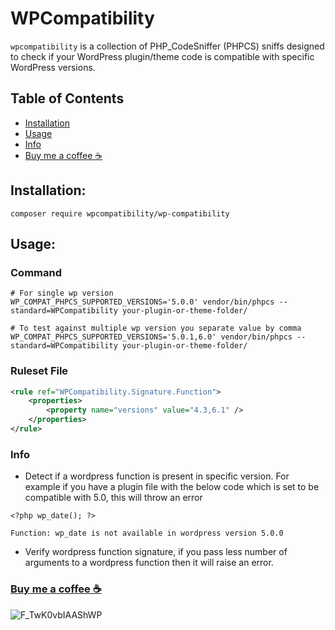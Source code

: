 # WPCompatibility

`wpcompatibility` is a collection of PHP_CodeSniffer (PHPCS) sniffs designed to check if your WordPress plugin/theme code is compatible with specific WordPress versions.

## Table of Contents

- [Installation](#installation)
- [Usage](#usage)
- [Info](#Info)
- [Buy me a coffee ☕](https://buymeacoffee.com/naveen17797)

## Installation:
```shell
composer require wpcompatibility/wp-compatibility 
```

## Usage:

### Command
```shell
# For single wp version
WP_COMPAT_PHPCS_SUPPORTED_VERSIONS='5.0.0' vendor/bin/phpcs --standard=WPCompatibility your-plugin-or-theme-folder/

# To test against multiple wp version you separate value by comma
WP_COMPAT_PHPCS_SUPPORTED_VERSIONS='5.0.1,6.0' vendor/bin/phpcs --standard=WPCompatibility your-plugin-or-theme-folder/
```

### Ruleset File
```xml
<rule ref="WPCompatibility.Signature.Function">
    <properties>
        <property name="versions" value="4.3,6.1" />
    </properties>
</rule>
```
### Info
- Detect if a wordpress function is present in specific version. For example if you
have a plugin file with the below code which is set to be compatible with 5.0, this will
throw an error
```injectablephp
<?php wp_date(); ?>
```
```injectablephp
Function: wp_date is not available in wordpress version 5.0.0
```
- Verify wordpress function signature, if you pass less number of arguments to a wordpress function then it will raise an error.


### [Buy me a coffee ☕](https://buymeacoffee.com/naveen17797)
![F_TwK0vbIAAShWP](https://github.com/WPCompatibility/WPCompatibility/assets/18109258/abeffd2c-0440-4774-a80d-70075a192820)